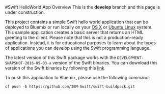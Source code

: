 #Swift HelloWorld App Overview
This is the **develop** branch and this page is under construction.

This project contains a simple Swift hello world application that can be deployed to Bluemix or run locally on your [OS X](http://www.apple.com/osx/) or [Ubuntu Linux](http://www.ubuntu.com/download) system.  This sample application creates a basic server that returns an HTML greeting to the client.  Please note that this is not a production-ready application.  Instead, it is for educational purposes to learn about the types of applications you can develop using the Swift programming language.

The latest version of this Swift package works with the `DEVELOPMENT-SNAPSHOT-2016-05-03-a` version of the Swift binaries. You can download this version of the Swift binaries by following this [link](https://swift.org/download/).

To push this application to Bluemix, please use the following command:

`cf push -b https://github.com/IBM-Swift/swift-buildpack.git`
